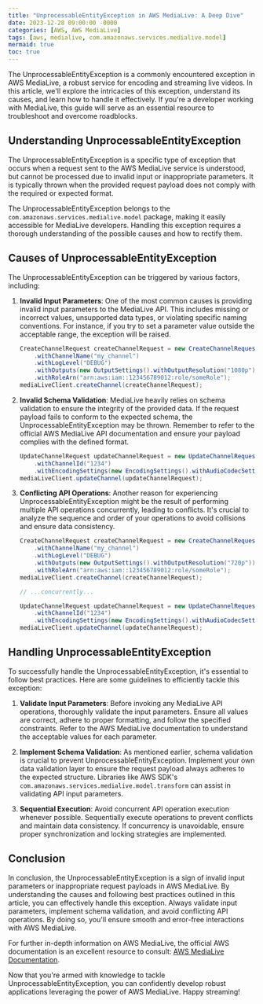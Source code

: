 ```yaml
---
title: "UnprocessableEntityException in AWS MediaLive: A Deep Dive"
date: 2023-12-28 09:00:00 -0000
categories: [AWS, AWS MediaLive]
tags: [aws, medialive, com.amazonaws.services.medialive.model]
mermaid: true
toc: true
---
```



The UnprocessableEntityException is a commonly encountered exception in AWS MediaLive, a robust service for encoding and streaming live videos. In this article, we'll explore the intricacies of this exception, understand its causes, and learn how to handle it effectively. If you're a developer working with MediaLive, this guide will serve as an essential resource to troubleshoot and overcome roadblocks.

## Understanding UnprocessableEntityException

The UnprocessableEntityException is a specific type of exception that occurs when a request sent to the AWS MediaLive service is understood, but cannot be processed due to invalid input or inappropriate parameters. It is typically thrown when the provided request payload does not comply with the required or expected format.

The UnprocessableEntityException belongs to the `com.amazonaws.services.medialive.model` package, making it easily accessible for MediaLive developers. Handling this exception requires a thorough understanding of the possible causes and how to rectify them.

## Causes of UnprocessableEntityException

The UnprocessableEntityException can be triggered by various factors, including:

1. **Invalid Input Parameters**: One of the most common causes is providing invalid input parameters to the MediaLive API. This includes missing or incorrect values, unsupported data types, or violating specific naming conventions. For instance, if you try to set a parameter value outside the acceptable range, the exception will be raised.

   ```java
   CreateChannelRequest createChannelRequest = new CreateChannelRequest()
       .withChannelName("my_channel")
       .withLogLevel("DEBUG")
       .withOutputs(new OutputSettings().withOutputResolution("1080p"))
       .withRoleArn("arn:aws:iam::123456789012:role/someRole");
   mediaLiveClient.createChannel(createChannelRequest);
   ```

2. **Invalid Schema Validation**: MediaLive heavily relies on schema validation to ensure the integrity of the provided data. If the request payload fails to conform to the expected schema, the UnprocessableEntityException may be thrown. Remember to refer to the official AWS MediaLive API documentation and ensure your payload complies with the defined format.

   ```java
   UpdateChannelRequest updateChannelRequest = new UpdateChannelRequest()
       .withChannelId("1234")
       .withEncodingSettings(new EncodingSettings().withAudioCodecSettings("AAC").withResolution("720p"));
   mediaLiveClient.updateChannel(updateChannelRequest);
   ```

3. **Conflicting API Operations**: Another reason for experiencing UnprocessableEntityException might be the result of performing multiple API operations concurrently, leading to conflicts. It's crucial to analyze the sequence and order of your operations to avoid collisions and ensure data consistency.

   ```java
   CreateChannelRequest createChannelRequest = new CreateChannelRequest()
       .withChannelName("my_channel")
       .withLogLevel("DEBUG")
       .withOutputs(new OutputSettings().withOutputResolution("720p"))
       .withRoleArn("arn:aws:iam::123456789012:role/someRole");
   mediaLiveClient.createChannel(createChannelRequest);

   // ...concurrently...

   UpdateChannelRequest updateChannelRequest = new UpdateChannelRequest()
       .withChannelId("1234")
       .withEncodingSettings(new EncodingSettings().withAudioCodecSettings("AAC").withResolution("1080p"));
   mediaLiveClient.updateChannel(updateChannelRequest);
   ```

## Handling UnprocessableEntityException

To successfully handle the UnprocessableEntityException, it's essential to follow best practices. Here are some guidelines to efficiently tackle this exception:

1. **Validate Input Parameters**: Before invoking any MediaLive API operations, thoroughly validate the input parameters. Ensure all values are correct, adhere to proper formatting, and follow the specified constraints. Refer to the AWS MediaLive documentation to understand the acceptable values for each parameter.

2. **Implement Schema Validation**: As mentioned earlier, schema validation is crucial to prevent UnprocessableEntityException. Implement your own data validation layer to ensure the request payload always adheres to the expected structure. Libraries like AWS SDK's `com.amazonaws.services.medialive.model.transform` can assist in validating API input parameters.

3. **Sequential Execution**: Avoid concurrent API operation execution whenever possible. Sequentially execute operations to prevent conflicts and maintain data consistency. If concurrency is unavoidable, ensure proper synchronization and locking strategies are implemented.

## Conclusion

In conclusion, the UnprocessableEntityException is a sign of invalid input parameters or inappropriate request payloads in AWS MediaLive. By understanding the causes and following best practices outlined in this article, you can effectively handle this exception. Always validate input parameters, implement schema validation, and avoid conflicting API operations. By doing so, you'll ensure smooth and error-free interactions with AWS MediaLive.

For further in-depth information on AWS MediaLive, the official AWS documentation is an excellent resource to consult: [AWS MediaLive Documentation](https://docs.aws.amazon.com/medialive/index.html).

Now that you're armed with knowledge to tackle UnprocessableEntityException, you can confidently develop robust applications leveraging the power of AWS MediaLive. Happy streaming!
